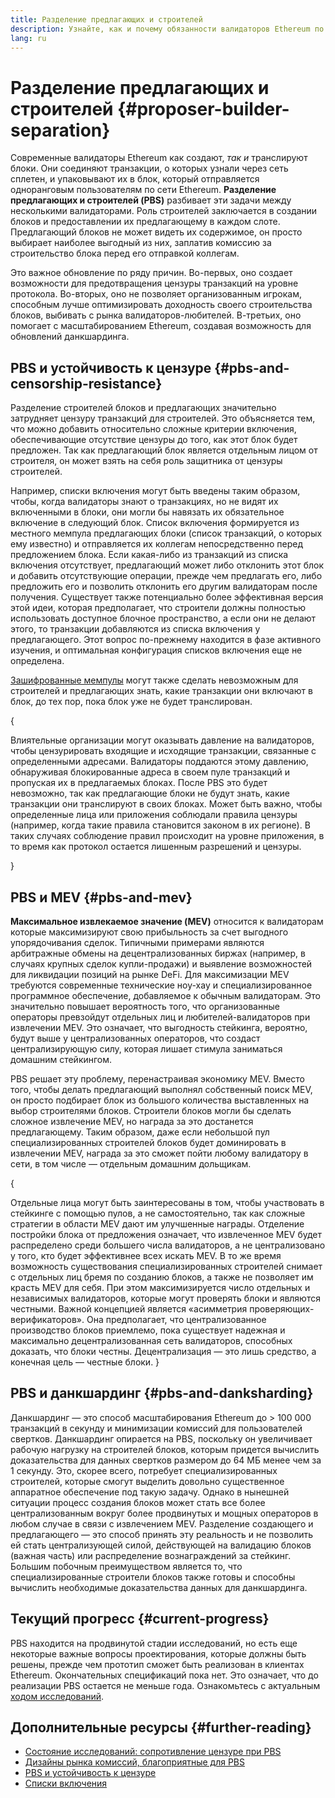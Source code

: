 ```yaml
---
title: Разделение предлагающих и строителей
description: Узнайте, как и почему обязанности валидаторов Ethereum по строительству и трансляции блоков будут разделены.
lang: ru
---
```


# Разделение предлагающих и строителей {#proposer-builder-separation}

Современные валидаторы Ethereum как создают, _так и_ транслируют блоки. Они соединяют транзакции, о которых узнали через сеть сплетен, и упаковывают их в блок, который отправляется одноранговым пользователям по сети Ethereum. **Разделение предлагающих и строителей (PBS)** разбивает эти задачи между несколькими валидаторами. Роль строителей заключается в создании блоков и предоставлении их предлагающему в каждом слоте. Предлагающий блоков не может видеть их содержимое, он просто выбирает наиболее выгодный из них, заплатив комиссию за строительство блока перед его отправкой коллегам.

Это важное обновление по ряду причин. Во-первых, оно создает возможности для предотвращения цензуры транзакций на уровне протокола. Во-вторых, оно не позволяет организованным игрокам, способным лучше оптимизировать доходность своего строительства блоков, выбивать с рынка валидаторов-любителей. В-третьих, оно помогает с масштабированием Ethereum, создавая возможность для обновлений данкшардинга.

## PBS и устойчивость к цензуре {#pbs-and-censorship-resistance}

Разделение строителей блоков и предлагающих значительно затрудняет цензуру транзакций для строителей. Это объясняется тем, что можно добавить относительно сложные критерии включения, обеспечивающие отсутствие цензуры до того, как этот блок будет предложен. Так как предлагающий блок является отдельным лицом от строителя, он может взять на себя роль защитника от цензуры строителей.

Например, списки включения могут быть введены таким образом, чтобы, когда валидаторы знают о транзакциях, но не видят их включенными в блоки, они могли бы навязать их обязательное включение в следующий блок. Список включения формируется из местного мемпула предлагающих блоки (список транзакций, о которых ему известно) и отправляется их коллегам непосредственно перед предложением блока. Если какая-либо из транзакций из списка включения отсутствует, предлагающий может либо отклонить этот блок и добавить отсутствующие операции, прежде чем предлагать его, либо предложить его и позволить отклонить его другим валидаторам после получения. Существует также потенциально более эффективная версия этой идеи, которая предполагает, что строители должны полностью использовать доступное блочное пространство, а если они не делают этого, то транзакции добавляются из списка включения у предлагающего. Этот вопрос по-прежнему находится в фазе активного изучения, и оптимальная конфигурация списков включения еще не определена.

[Зашифрованные мемпулы](https://www.youtube.com/watch?v=fHDjgFcha0M&list=PLpktWkixc1gUqkyc1-iE6TT0RWQTBJELe&index=3) могут также сделать невозможным для строителей и предлагающих знать, какие транзакции они включают в блок, до тех пор, пока блок уже не будет транслирован.

{
<ExpandableCard title="От каких видов цензуры избавляет PBS?" eventCategory="/roadmap/pbs" eventName="clicked what kinds of censorship does PBS solve?">

Влиятельные организации могут оказывать давление на валидаторов, чтобы цензурировать входящие и исходящие транзакции, связанные с определенными адресами. Валидаторы поддаются этому давлению, обнаруживая блокированные адреса в своем пуле транзакций и пропуская их в предлагаемых блоках. После PBS это будет невозможно, так как предлагающие блоки не будут знать, какие транзакции они транслируют в своих блоках. Может быть важно, чтобы определенные лица или приложения соблюдали правила цензуры (например, когда такие правила становится законом в их регионе). В таких случаях соблюдение правил происходит на уровне приложения, в то время как протокол остается лишенным разрешений и цензуры.

</ExpandableCard>
}

## PBS и MEV {#pbs-and-mev}

**Максимальное извлекаемое значение (MEV)** относится к валидаторам которые максимизируют свою прибыльность за счет выгодного упорядочивания сделок. Типичными примерами являются арбитражные обмены на децентрализованных биржах (например, в случаях крупных сделок купли-продажи) и выявление возможностей для ликвидации позиций на рынке DeFi. Для максимизации MEV требуются современные технические ноу-хау и специализированное программное обеспечение, добавляемое к обычным валидаторам. Это значительно повышает вероятность того, что организованные операторы превзойдут отдельных лиц и любителей-валидаторов при извлечении MEV. Это означает, что выгодность стейкинга, вероятно, будут выше у централизованных операторов, что создаст централизирующую силу, которая лишает стимула заниматься домашним стейкингом.

PBS решает эту проблему, перенастраивая экономику MEV. Вместо того, чтобы делать предлагающий выполнял собственный поиск MEV, он просто подбирает блок из большого количества выставленных на выбор строителями блоков. Строители блоков могли бы сделать сложное извлечение MEV, но награда за это достанется предлагающему. Таким образом, даже если небольшой пул специализированных строителей блоков будет доминировать в извлечении MEV, награда за это сможет пойти любому валидатору в сети, в том числе — отдельным домашним дольщикам.

{
<ExpandableCard title="Почему в централизации строительства блоков нет большой проблемы?" eventCategory="/roadmap/pbs" eventName="clicked why is it OK to centralize block building?">

Отдельные лица могут быть заинтересованы в том, чтобы участвовать в стейкинге с помощью пулов, а не самостоятельно, так как сложные стратегии в области MEV дают им улучшенные награды. Отделение постройки блока от предложения означает, что извлеченное MEV будет распределено среди большего числа валидаторов, а не централизовано у того, кто будет эффективнее всех искать MEV. В то же время возможность существования специализированных строителей снимает с отдельных лиц бремя по созданию блоков, а также не позволяет им красть MEV для себя. При этом максимизируется число отдельных и независимых валидаторов, которые могут проверять блоки и являются честными. Важной концепцией является «асимметрия проверяющих-верификаторов». Она предполагает, что централизованное производство блоков приемлемо, пока существует надежная и максимально децентрализованная сеть валидаторов, способных доказать, что блоки честны. Децентрализация — это лишь средство, а конечная цель — честные блоки.
</ExpandableCard>
}

## PBS и данкшардинг {#pbs-and-danksharding}

Данкшардинг — это способ масштабирования Ethereum до > 100 000 транзакций в секунду и минимизации комиссий для пользователей свертков. Данкшардинг опирается на PBS, поскольку он увеличивает рабочую нагрузку на строителей блоков, которым придется вычислить доказательства для данных свертков размером до 64 МБ менее чем за 1 секунду. Это, скорее всего, потребует специализированных строителей, которые смогут выделить довольно существенное аппаратное обеспечение под такую задачу. Однако в нынешней ситуации процесс создания блоков может стать все более централизованным вокруг более продвинутых и мощных операторов в любом случае в связи с извлечением MEV. Разделение создающего и предлагающего — это способ принять эту реальность и не позволить ей стать централизующей силой, действующей на валидацию блоков (важная часть) или распределение вознаграждений за стейкинг. Большим побочным преимуществом является то, что специализированные строители блоков также готовы и способны вычислить необходимые доказательства данных для данкшардинга.

## Текущий прогресс {#current-progress}

PBS находится на продвинутой стадии исследований, но есть еще некоторые важные вопросы проектирования, которые должны быть решены, прежде чем прототип сможет быть реализован в клиентах Ethereum. Окончательных спецификаций пока нет. Это означает, что до реализации PBS остается не меньше года. Ознакомьтесь с актуальным [ходом исследований](https://notes.ethereum.org/@vbuterin/pbs_censorship_resistance).

## Дополнительные ресурсы {#further-reading}

- [Состояние исследований: сопротивление цензуре при PBS](https://notes.ethereum.org/@vbuterin/pbs_censorship_resistance)
- [Дизайны рынка комиссий, благоприятные для PBS](https://ethresear.ch/t/proposer-block-builder-separation-friendly-fee-market-designs/9725)
- [PBS и устойчивость к цензуре](https://notes.ethereum.org/@fradamt/H1TsYRfJc#Secondary-auctions)
- [Списки включения](https://notes.ethereum.org/@fradamt/H1ZqdtrBF)
